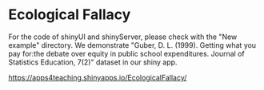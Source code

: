 # Ecological Fallacy
For the code of shinyUI and shinyServer, please check with the "New example" directory.
We demonstrate "Guber, D. L. (1999). Getting what you pay for:the debate over equity in public school expenditures. Journal of Statistics Education, 7(2)" dataset in our shiny app.

https://apps4teaching.shinyapps.io/EcologicalFallacy/
